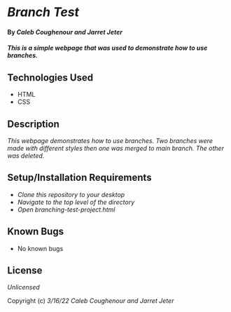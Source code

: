 # _Branch Test_

#### By _**Caleb Coughenour and Jarret Jeter**_

#### _This is a simple webpage that was used to demonstrate how to use branches._

## Technologies Used

* HTML
* CSS

## Description

_This webpage demonstrates how to use branches. Two branches were made with different styles then one was merged to main branch. The other was deleted._

## Setup/Installation Requirements

* _Clone this repository to your desktop_
* _Navigate to the top level of the directory_
* _Open branching-test-project.html_

## Known Bugs

* No known bugs

## License

_Unlicensed_

Copyright (c) _3/16/22_ _Caleb Coughenour and Jarret Jeter_

